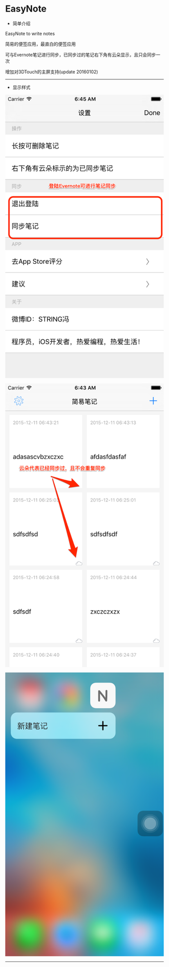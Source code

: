 EasyNote 
==========
* 简单介绍

EasyNote to write notes

简易的便签应用，最直白的便签应用

可与Evernote笔记进行同步，已同步过的笔记右下角有云朵显示，且只会同步一次

增加对3DTouch的主屏支持(update 20160102)

----

* 显示样式

![Alt text](./EasyNote/ScreenShot/everNote_1.png)

![Alt text](./EasyNote/ScreenShot/everNote_2.png)

![Alt text](./EasyNote/ScreenShot/everNote_3.png)


---
 
